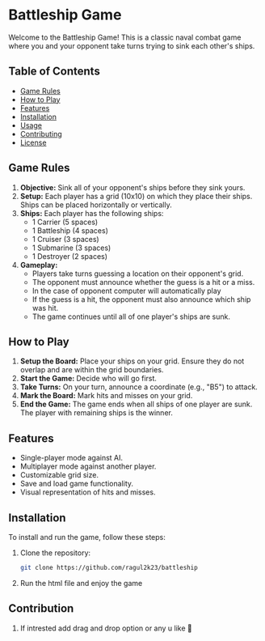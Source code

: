 # Battleship Game

Welcome to the Battleship Game! This is a classic naval combat game where you and your opponent take turns trying to sink each other's ships.

## Table of Contents

- [Game Rules](#game-rules)
- [How to Play](#how-to-play)
- [Features](#features)
- [Installation](#installation)
- [Usage](#usage)
- [Contributing](#contributing)
- [License](#license)

## Game Rules

1. **Objective:** Sink all of your opponent's ships before they sink yours.
2. **Setup:** Each player has a grid (10x10) on which they place their ships. Ships can be placed horizontally or vertically.
3. **Ships:** Each player has the following ships:
   - 1 Carrier (5 spaces)
   - 1 Battleship (4 spaces)
   - 1 Cruiser (3 spaces)
   - 1 Submarine (3 spaces)
   - 1 Destroyer (2 spaces)
4. **Gameplay:**
   - Players take turns guessing a location on their opponent's grid.
   - The opponent must announce whether the guess is a hit or a miss.
   - In the case of opponent computer will automatically play 
   - If the guess is a hit, the opponent must also announce which ship was hit.
   - The game continues until all of one player's ships are sunk.

## How to Play

1. **Setup the Board:** Place your ships on your grid. Ensure they do not overlap and are within the grid boundaries.
2. **Start the Game:** Decide who will go first.
3. **Take Turns:** On your turn, announce a coordinate (e.g., "B5") to attack.
4. **Mark the Board:** Mark hits and misses on your grid.
5. **End the Game:** The game ends when all ships of one player are sunk. The player with remaining ships is the winner.

## Features

- Single-player mode against AI.
- Multiplayer mode against another player.
- Customizable grid size.
- Save and load game functionality.
- Visual representation of hits and misses.

## Installation

To install and run the game, follow these steps:

1. Clone the repository:
   ```sh
   git clone https://github.com/ragul2k23/battleship
2. Run the html file and enjoy the game

## Contribution 

1. If intrested add drag and drop option or any u like 💖
